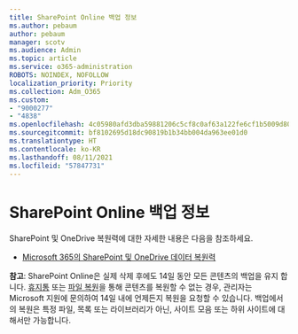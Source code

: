 ```yaml
---
title: SharePoint Online 백업 정보
ms.author: pebaum
author: pebaum
manager: scotv
ms.audience: Admin
ms.topic: article
ms.service: o365-administration
ROBOTS: NOINDEX, NOFOLLOW
localization_priority: Priority
ms.collection: Adm_O365
ms.custom:
- "9000277"
- "4838"
ms.openlocfilehash: 4c05980afd3dba59881206c5cf8c0af63a122fe6cf1b5009d8065011332da2d0
ms.sourcegitcommit: bf8102695d18dc90819b1b34bb004da963ee01d0
ms.translationtype: HT
ms.contentlocale: ko-KR
ms.lasthandoff: 08/11/2021
ms.locfileid: "57847731"
---
```

# <a name="sharepoint-online-backup-information"></a>SharePoint Online 백업 정보

SharePoint 및 OneDrive 복원력에 대한 자세한 내용은 다음을 참조하세요.

- [Microsoft 365의 SharePoint 및 OneDrive 데이터 복원력](/compliance/assurance/assurance-sharepoint-onedrive-data-resiliency)

**참고**: SharePoint Online은 실제 삭제 후에도 14일 동안 모든 콘텐츠의 백업을 유지 합니다. [휴지통](https://support.microsoft.com/office/restore-deleted-items-from-the-site-collection-recycle-bin-5fa924ee-16d7-487b-9a0a-021b9062d14b) 또는 [파일 복원](https://support.microsoft.com/office/restore-your-onedrive-fa231298-759d-41cf-bcd0-25ac53eb8a15)을 통해 콘텐츠를 복원할 수 없는 경우, 관리자는 Microsoft 지원에 문의하여 14일 내에 언제든지 복원을 요청할 수 있습니다. 백업에서의 복원은 특정 파일, 목록 또는 라이브러리가 아닌, 사이트 모음 또는 하위 사이트에 대해서만 가능합니다.
